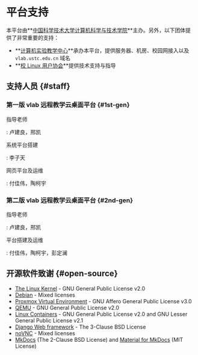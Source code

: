 # 平台支持

本平台由**[中国科学技术大学计算机科学与技术学院](https://cs.ustc.edu.cn/)**主办。另外，以下团体提供了非常重要的支持：

- **[计算机实验教学中心](https://cslab.ustc.edu.cn/)**承办本平台，提供服务器、机房、校园网接入以及 `vlab.ustc.edu.cn` 域名
- **[校 Linux 用户协会](https://lug.ustc.edu.cn/)**提供技术支持与指导

## 支持人员 {#staff}

### 第一版 vlab 远程教学云桌面平台 {#1st-gen}

指导老师

: 卢建良，邢凯

系统平台搭建

: 李子天

网页平台及运维

: 付佳伟，陶柯宇

### 第二版 vlab 远程教学云桌面平台 {#2nd-gen}

指导老师

: 卢建良，邢凯

平台搭建及运维

: 付佳伟，陶柯宇，彭定澜 

## 开源软件致谢 {#open-source}

- [The Linux Kernel](https://www.kernel.org/) - GNU General Public License v2.0
- [Debian](https://www.debian.org/) - Mixed licenses
- [Proxmox Virtual Environment](https://www.proxmox.com/en/proxmox-ve) - GNU Affero General Public License v3.0
- [QEMU](https://www.qemu.org/) - GNU General Public License v2.0
- [Linux Containers](https://linuxcontainers.org/) - GNU General Public License v2.0 and GNU Lesser General Public License v2.1
- [Django Web framework](https://www.djangoproject.com/) - The 3-Clause BSD License
- [noVNC](https://novnc.com/) - Mixed licenses
- [MkDocs](https://www.mkdocs.org/) (The 2-Clause BSD License) and [Material for MkDocs](https://squidfunk.github.io/mkdocs-material/) (MIT License)
